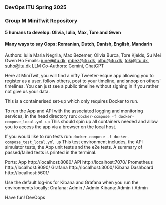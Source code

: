 ### DevOps ITU Spring 2025 
### Group M MiniTwit Repository
#### 5 humans to develop: Olivia, Iulia, Max, Tore and Gwen
#### Many ways to say Oops: Romanian, Dutch, Danish, English, Mandarin

Authors: Iulia Maria Negrila, Max Bezemer, Olivia Burca, Tore Kjelds, Su Mei Gwen Ho 
Emails: iune@itu.dk, mbez@itu.dk, olbu@itu.dk, tokj@itu.dk, suho@itu.dk 
LLM Co-Authors: Gemini, ChatGPT

Here at MiniTwit, you will find a nifty Tweeter-esque app allowing you to register as a user, follow others, post to your timeline, and snoop on others' timelines. 
You can just see a public timeline without signing in if you rather not give us your data.

This is a containerised set-up which only requires Docker to run.

To run the App and API with the associated logging and monitoring services, in the head directory run:
`docker-compose -f docker-compose_local.yml up`
This should spin up all containers needed and allow you to access the app via a browser on the local host.

If you would like to run tests run:
`docker-compose -f docker-compose_test_local.yml up`
This test environment includes, the API simulator tests, the App unit tests and the e2e tests. 
A summary of passed/failed tests is printed in the terminal.

Ports:
App               http://localhost:8080/ 
API               http://localhost:7070/ 
Prometheus        http://localhost:9090/ 
Grafana           http://localhost:3000/ 
Kibana Dashboard  http://localhost:5601/ 

Use the default log-ins for Kibana and Grafana when you run the environments locally:
Grafana: Admin / Admin
Kibana: Admin / Admin

Have fun! 
DevOops
